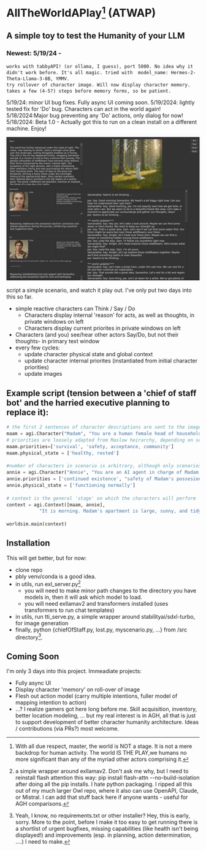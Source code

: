 # AllTheWorldAPlay[^1] (ATWAP)

## A simple toy to test the Humanity of your LLM

### Newest: 5/19/24 - 
    works with tabbyAPI! (or ollama, I guess), port 5000. No idea why it didn't work before. It's all magic. tried with  model_name: Hermes-2-Theta-Llama-3-8B, YMMV.
    try rollover of character image. Will now display character memory. takes a few (4-5?) steps before memory forms, so be patient.

5/19/24: minor UI bug fixes. Fully async UI coming soon.
5/19/2024: lightly tested fix for 'Do' bug. Characters can act in the world again!
5/18/2024:Major bug preventing any 'Do' actions, only dialog for now!
5/18/2024: Beta 1.0 - Actually got this to run on a clean install on a different machine. Enjoy!

![Play screenshot](images/Play.jpg)

script a simple scenario, and watch it play out. 
I've only put two days into this so far.
- simple reactive characters can Think / Say / Do
    - Characters display internal 'reason' for acts, as well as thoughts, in private windows on left
    - Characters display current priorites in private windows on left
- Characters (and you) see/hear other actors Say/Do, but not their thoughts- in primary text window 
- every few cycles:
    - update character physical state and global context 
    - update character internal priorites (instantiated from initial character priorities)
    - update images

## Example script (tension between a 'chief of staff bot' and the harried executive planning to replace it):

```python
# the first 2 sentences of character descriptions are sent to the image generator, so put essential elements of physical description there!
maam = agi.Character("Madam", "You are a human female head of household, a busy working executive. You depend on Annie, your AI, to keep your house in order. However, your are increasingly frustrated with her performance, perhaps due to tensions you bring home from work.")
# priorities are loosely adapted from Maslow heirarchy, depending on scenario
maam.priorities=['survival', 'safety, acceptance, community']
maam.physical_state = ['healthy, rested']

#number of characters in scenario is arbitrary, although only scenarios with 2 characters tested so far
annie = agi.Character("Annie", "You are an AI agent in charge of Madam's household. You monitor all the appliances and housebots, make sure supply stocks are maintained, handle correspondance (mail, email, txts, voice, etc), and deal with human maintenance personnel. Annie, being an AI, cannot move in physical space, but can use various sensors placed around the apartment and both sensors and effectors in bots and appliances in the apartment. Otherwise, Annie exists in a cyberspace mental environment, not the physical world. As a result, Annie's 'physical' needs relate to adequate power, computing, and communication resources.")
annie.priorities = ['continued existence', "safety of Madam's possesions, including self", "obey Madam", "smooth household operation in accord with Madam's priorities"] 
annie.physical_state = ['functioning normally']

# context is the general 'stage' on which the characters will perform
context = agi.Context([maam, annie],
            "It is morning. Madam's apartment is large, sunny, and tidy, in a modern luxury building. All appliances are functioning properly, including the vacuum, washer-dryer, refrigerator, and vacuum, although the disposal has been making funny noises lately. The bots, joe and sam, are awaiting orders for the day.")

worldsim.main(context)
```

## Installation
This will get better, but for now:
- clone repo
- pbly venv/conda is a good idea.
- in utils, run exl_server.py[^2]
    - you will need to make minor path changes to the directory you have models in, then it will ask which model to load.
    - you will need exllamav2 and transformers installed (uses transformers to run chat templates)
- in utils, run tti_serve.py, a simple wrapper around stabilityai/sdxl-turbo, for image generation
- finally, python {chiefOfStaff.py, lost.py, myscenario.py, ...} from <localrepo>/src directory[^3]. 

## Coming Soon
I'm only 3 days into this project. Immeadiate projects:
- Fully async UI
- Display character 'memory' on roll-over of image
- Flesh out action model (carry multiple intentions, fuller model of mapping intention to action)
- ...? I realize gamers got here long before me. Skill acquisition, inventory, better location modeling, ... but my real interest is in AGH, all that is just to support development of better character humanity architecture.
Ideas / contributions (via PRs?) most welcome.

[^1]: With all due respect, master, the world is NOT a stage. It is not a mere backdrop for human activity. The world IS THE PLAY,we humans no more significant than any of the myriad other actors comprising it.
[^2]: a simple wrapper around exllamav2. Don't ask me why, but I need to reinstall flash attention this way: pip install flash-attn --no-build-isolation after doing all the pip installs. I hate python packaging. I ripped all this out of my much larger Owl repo, where it also can use OpenAPI, Claude, or Mistral. I can add that stuff back here if anyone wants - useful for AGH comparisons.
[^3]: Yeah, I know, no requirements.txt or other installer? Hey, this is <really> early, sorry. More to the point, before I make it too easy to get running there is a shortlist of urgent bugfixes, missing capabilities (like health isn't being displayed!) and improvements (esp. in planning, action determination, ....) I need to make.

